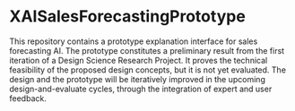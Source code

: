 # XAISalesForecastingPrototype
This repository contains a prototype explanation interface for sales forecasting AI. The prototype constitutes a preliminary result from the first iteration of a Design Science Research Project. It proves the technical feasibility of the proposed design concepts, but it is not yet evaluated. The design and the prototype will be iteratively improved in the upcoming design-and-evaluate cycles, through the integration of expert and user feedback.
